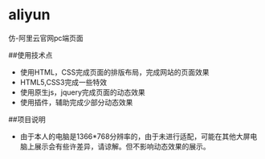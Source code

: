 # aliyun
 仿-阿里云官网pc端页面

##使用技术点

- 使用HTML，CSS完成页面的排版布局，完成网站的页面效果
- HTML5,CSS3完成一些特效
- 使用原生js，jquery完成页面的动态效果
- 使用插件，辅助完成少部分动态效果

##项目说明
 
- 由于本人的电脑是1366*768分辨率的，由于未进行适配，可能在其他大屏电脑上展示会有些许差异，请谅解。但不影响动态效果的展示。
